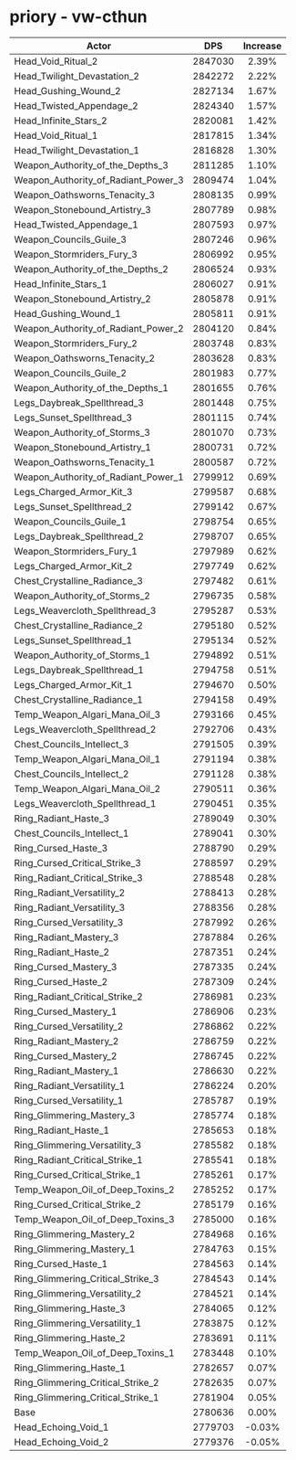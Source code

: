 # priory - vw-cthun
| Actor | DPS | Increase |
|---|:---:|:---:|
|Head_Void_Ritual_2|2847030|2.39%|
|Head_Twilight_Devastation_2|2842272|2.22%|
|Head_Gushing_Wound_2|2827134|1.67%|
|Head_Twisted_Appendage_2|2824340|1.57%|
|Head_Infinite_Stars_2|2820081|1.42%|
|Head_Void_Ritual_1|2817815|1.34%|
|Head_Twilight_Devastation_1|2816828|1.30%|
|Weapon_Authority_of_the_Depths_3|2811285|1.10%|
|Weapon_Authority_of_Radiant_Power_3|2809474|1.04%|
|Weapon_Oathsworns_Tenacity_3|2808135|0.99%|
|Weapon_Stonebound_Artistry_3|2807789|0.98%|
|Head_Twisted_Appendage_1|2807593|0.97%|
|Weapon_Councils_Guile_3|2807246|0.96%|
|Weapon_Stormriders_Fury_3|2806992|0.95%|
|Weapon_Authority_of_the_Depths_2|2806524|0.93%|
|Head_Infinite_Stars_1|2806027|0.91%|
|Weapon_Stonebound_Artistry_2|2805878|0.91%|
|Head_Gushing_Wound_1|2805811|0.91%|
|Weapon_Authority_of_Radiant_Power_2|2804120|0.84%|
|Weapon_Stormriders_Fury_2|2803748|0.83%|
|Weapon_Oathsworns_Tenacity_2|2803628|0.83%|
|Weapon_Councils_Guile_2|2801983|0.77%|
|Weapon_Authority_of_the_Depths_1|2801655|0.76%|
|Legs_Daybreak_Spellthread_3|2801448|0.75%|
|Legs_Sunset_Spellthread_3|2801115|0.74%|
|Weapon_Authority_of_Storms_3|2801070|0.73%|
|Weapon_Stonebound_Artistry_1|2800731|0.72%|
|Weapon_Oathsworns_Tenacity_1|2800587|0.72%|
|Weapon_Authority_of_Radiant_Power_1|2799912|0.69%|
|Legs_Charged_Armor_Kit_3|2799587|0.68%|
|Legs_Sunset_Spellthread_2|2799142|0.67%|
|Weapon_Councils_Guile_1|2798754|0.65%|
|Legs_Daybreak_Spellthread_2|2798707|0.65%|
|Weapon_Stormriders_Fury_1|2797989|0.62%|
|Legs_Charged_Armor_Kit_2|2797749|0.62%|
|Chest_Crystalline_Radiance_3|2797482|0.61%|
|Weapon_Authority_of_Storms_2|2796735|0.58%|
|Legs_Weavercloth_Spellthread_3|2795287|0.53%|
|Chest_Crystalline_Radiance_2|2795180|0.52%|
|Legs_Sunset_Spellthread_1|2795134|0.52%|
|Weapon_Authority_of_Storms_1|2794892|0.51%|
|Legs_Daybreak_Spellthread_1|2794758|0.51%|
|Legs_Charged_Armor_Kit_1|2794670|0.50%|
|Chest_Crystalline_Radiance_1|2794158|0.49%|
|Temp_Weapon_Algari_Mana_Oil_3|2793166|0.45%|
|Legs_Weavercloth_Spellthread_2|2792706|0.43%|
|Chest_Councils_Intellect_3|2791505|0.39%|
|Temp_Weapon_Algari_Mana_Oil_1|2791194|0.38%|
|Chest_Councils_Intellect_2|2791128|0.38%|
|Temp_Weapon_Algari_Mana_Oil_2|2790511|0.36%|
|Legs_Weavercloth_Spellthread_1|2790451|0.35%|
|Ring_Radiant_Haste_3|2789049|0.30%|
|Chest_Councils_Intellect_1|2789041|0.30%|
|Ring_Cursed_Haste_3|2788790|0.29%|
|Ring_Cursed_Critical_Strike_3|2788597|0.29%|
|Ring_Radiant_Critical_Strike_3|2788548|0.28%|
|Ring_Radiant_Versatility_2|2788413|0.28%|
|Ring_Radiant_Versatility_3|2788356|0.28%|
|Ring_Cursed_Versatility_3|2787992|0.26%|
|Ring_Radiant_Mastery_3|2787884|0.26%|
|Ring_Radiant_Haste_2|2787351|0.24%|
|Ring_Cursed_Mastery_3|2787335|0.24%|
|Ring_Cursed_Haste_2|2787309|0.24%|
|Ring_Radiant_Critical_Strike_2|2786981|0.23%|
|Ring_Cursed_Mastery_1|2786906|0.23%|
|Ring_Cursed_Versatility_2|2786862|0.22%|
|Ring_Radiant_Mastery_2|2786759|0.22%|
|Ring_Cursed_Mastery_2|2786745|0.22%|
|Ring_Radiant_Mastery_1|2786630|0.22%|
|Ring_Radiant_Versatility_1|2786224|0.20%|
|Ring_Cursed_Versatility_1|2785787|0.19%|
|Ring_Glimmering_Mastery_3|2785774|0.18%|
|Ring_Radiant_Haste_1|2785653|0.18%|
|Ring_Glimmering_Versatility_3|2785582|0.18%|
|Ring_Radiant_Critical_Strike_1|2785541|0.18%|
|Ring_Cursed_Critical_Strike_1|2785261|0.17%|
|Temp_Weapon_Oil_of_Deep_Toxins_2|2785252|0.17%|
|Ring_Cursed_Critical_Strike_2|2785179|0.16%|
|Temp_Weapon_Oil_of_Deep_Toxins_3|2785000|0.16%|
|Ring_Glimmering_Mastery_2|2784968|0.16%|
|Ring_Glimmering_Mastery_1|2784763|0.15%|
|Ring_Cursed_Haste_1|2784563|0.14%|
|Ring_Glimmering_Critical_Strike_3|2784543|0.14%|
|Ring_Glimmering_Versatility_2|2784521|0.14%|
|Ring_Glimmering_Haste_3|2784065|0.12%|
|Ring_Glimmering_Versatility_1|2783875|0.12%|
|Ring_Glimmering_Haste_2|2783691|0.11%|
|Temp_Weapon_Oil_of_Deep_Toxins_1|2783448|0.10%|
|Ring_Glimmering_Haste_1|2782657|0.07%|
|Ring_Glimmering_Critical_Strike_2|2782635|0.07%|
|Ring_Glimmering_Critical_Strike_1|2781904|0.05%|
|Base|2780636|0.00%|
|Head_Echoing_Void_1|2779703|-0.03%|
|Head_Echoing_Void_2|2779376|-0.05%|
